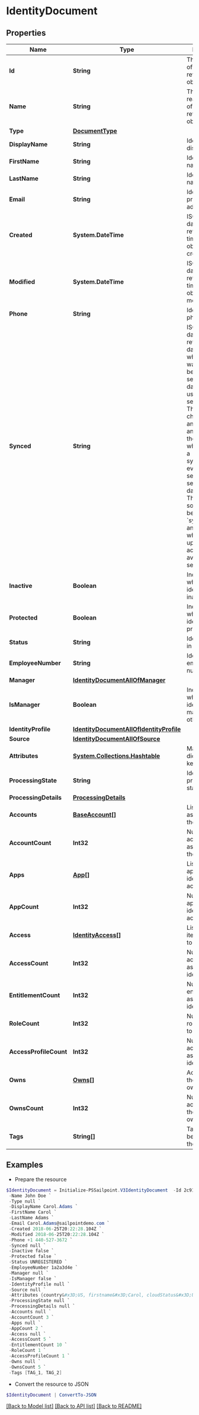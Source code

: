# IdentityDocument
## Properties

Name | Type | Description | Notes
------------ | ------------- | ------------- | -------------
**Id** | **String** | The unique ID of the referenced object. | 
**Name** | **String** | The human readable name of the referenced object. | 
**Type** | [**DocumentType**](DocumentType.md) |  | 
**DisplayName** | **String** | Identity&#39;s display name. | [optional] 
**FirstName** | **String** | Identity&#39;s first name. | [optional] 
**LastName** | **String** | Identity&#39;s last name. | [optional] 
**Email** | **String** | Identity&#39;s primary email address. | [optional] 
**Created** | **System.DateTime** | ISO-8601 date-time referring to the time when the object was created. | [optional] 
**Modified** | **System.DateTime** | ISO-8601 date-time referring to the time when the object was last modified. | [optional] 
**Phone** | **String** | Identity&#39;s phone number. | [optional] 
**Synced** | **String** | ISO-8601 date-time referring to the date-time when object was queued to be synced into search database for use in the search API.   This date-time changes anytime there is an update to the object, which triggers a synchronization event being sent to the search database.  There may be some delay between the &#x60;synced&#x60; time and the time when the updated data is actually available in the search API.  | [optional] 
**Inactive** | **Boolean** | Indicates whether the identity is inactive. | [optional] [default to $false]
**Protected** | **Boolean** | Indicates whether the identity is protected. | [optional] [default to $false]
**Status** | **String** | Identity&#39;s status in SailPoint. | [optional] 
**EmployeeNumber** | **String** | Identity&#39;s employee number. | [optional] 
**Manager** | [**IdentityDocumentAllOfManager**](IdentityDocumentAllOfManager.md) |  | [optional] 
**IsManager** | **Boolean** | Indicates whether the identity is a manager of other identities. | [optional] 
**IdentityProfile** | [**IdentityDocumentAllOfIdentityProfile**](IdentityDocumentAllOfIdentityProfile.md) |  | [optional] 
**Source** | [**IdentityDocumentAllOfSource**](IdentityDocumentAllOfSource.md) |  | [optional] 
**Attributes** | [**System.Collections.Hashtable**](AnyType.md) | Map or dictionary of key/value pairs. | [optional] 
**ProcessingState** | **String** | Identity&#39;s processing state. | [optional] 
**ProcessingDetails** | [**ProcessingDetails**](ProcessingDetails.md) |  | [optional] 
**Accounts** | [**BaseAccount[]**](BaseAccount.md) | List of accounts associated with the identity. | [optional] 
**AccountCount** | **Int32** | Number of accounts associated with the identity. | [optional] 
**Apps** | [**App[]**](App.md) | List of applications the identity has access to. | [optional] 
**AppCount** | **Int32** | Number of applications the identity has access to. | [optional] 
**Access** | [**IdentityAccess[]**](IdentityAccess.md) | List of access items assigned to the identity. | [optional] 
**AccessCount** | **Int32** | Number of access items assigned to the identity. | [optional] 
**EntitlementCount** | **Int32** | Number of entitlements assigned to the identity. | [optional] 
**RoleCount** | **Int32** | Number of roles assigned to the identity. | [optional] 
**AccessProfileCount** | **Int32** | Number of access profiles assigned to the identity. | [optional] 
**Owns** | [**Owns[]**](Owns.md) | Access items the identity owns. | [optional] 
**OwnsCount** | **Int32** | Number of access items the identity owns. | [optional] 
**Tags** | **String[]** | Tags that have been applied to the object. | [optional] 

## Examples

- Prepare the resource
```powershell
$IdentityDocument = Initialize-PSSailpoint.V3IdentityDocument  -Id 2c91808568c529c60168cca6f90c1313 `
 -Name John Doe `
 -Type null `
 -DisplayName Carol.Adams `
 -FirstName Carol `
 -LastName Adams `
 -Email Carol.Adams@sailpointdemo.com `
 -Created 2018-06-25T20:22:28.104Z `
 -Modified 2018-06-25T20:22:28.104Z `
 -Phone +1 440-527-3672 `
 -Synced null `
 -Inactive false `
 -Protected false `
 -Status UNREGISTERED `
 -EmployeeNumber 1a2a3d4e `
 -Manager null `
 -IsManager false `
 -IdentityProfile null `
 -Source null `
 -Attributes {country&#x3D;US, firstname&#x3D;Carol, cloudStatus&#x3D;UNREGISTERED} `
 -ProcessingState null `
 -ProcessingDetails null `
 -Accounts null `
 -AccountCount 3 `
 -Apps null `
 -AppCount 2 `
 -Access null `
 -AccessCount 5 `
 -EntitlementCount 10 `
 -RoleCount 1 `
 -AccessProfileCount 1 `
 -Owns null `
 -OwnsCount 5 `
 -Tags [TAG_1, TAG_2]
```

- Convert the resource to JSON
```powershell
$IdentityDocument | ConvertTo-JSON
```

[[Back to Model list]](../README.md#documentation-for-models) [[Back to API list]](../README.md#documentation-for-api-endpoints) [[Back to README]](../README.md)

